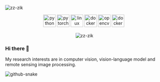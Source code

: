 <p align="left"> <img src="https://komarev.com/ghpvc/?username=zz-zik" alt="zz-zik" /> </p>
<p align="center">
  <img src="https://www.vectorlogo.zone/logos/python/python-icon.svg" alt="python" width="40" height="40"/>
  <img src="https://www.vectorlogo.zone/logos/pytorch/pytorch-icon.svg" alt="pytorch" width="40" height="40"/> 
  <img src="https://www.vectorlogo.zone/logos/linux/linux-icon.svg" alt="linux" width="40" height="40"/>
  <img src="https://www.vectorlogo.zone/logos/docker/docker-icon.svg" alt="docker" width="40" height="40"/> 
  <img src="https://www.vectorlogo.zone/logos/opencv/opencv-icon.svg" alt="opencv" width="40" height="40"/> 
  <img src="https://www.nvidia.cn/content/nvidiaGDC/cn/zh_CN/about-nvidia/legal-info/logo-brand-usage/_jcr_content/root/responsivegrid/nv_container_392921705/nv_container/nv_image.coreimg.100.850.png/1724047464483/nvidia-logo-vert.png" alt="docker" width="40" height="40"/> 
</p>
<p align="center">&nbsp;<img align="center" src="https://github-readme-stats-greatv.vercel.app/api?username=zz-zik&show_icons=true&hide_border=true&hide_title=true&include_all_commits=true" alt="zz-zik" /></p>


### Hi there 👋

My research interests are in computer vision, vision-language model and remote sensing image processing.

</div>
  <!-- Snake Code Contribution Map 贪吃蛇代码贡献图 -->
  <picture>
    <source media="(prefers-color-scheme: dark)" srcset="https://cdn.jsdelivr.net/gh/sun0225SUN/sun0225SUN/profile-snake-contrib/github-contribution-grid-snake-dark.svg" />
    <source media="(prefers-color-scheme: light)" srcset="https://cdn.jsdelivr.net/gh/sun0225SUN/sun0225SUN/profile-snake-contrib/github-contribution-grid-snake.svg" />
    <img alt="github-snake" src="https://cdn.jsdelivr.net/gh/sun0225SUN/sun0225SUN/profile-snake-contrib/github-contribution-grid-snake-dark.svg" />
  </picture>

</div>



<!--📫 E-mail: zhoufei21@s.nuit.edu.cn -->

<!--

 💬 **I am looking for jobs related to CV and LLM**


**zz-zik/zz-zik** is a ✨ _special_ ✨ repository because its `README.md` (this file) appears on your GitHub profile.

Here are some ideas to get you started:

- 🔭 I’m currently working on ...
- 🌱 I’m currently learning ...
- 👯 I’m looking to collaborate on ...
- 🤔 I’m looking for help with ...
- 💬 Ask me about ...
- 📫 How to reach me: ...
- 😄 Pronouns: ...
- ⚡ Fun fact: ...
  -->
